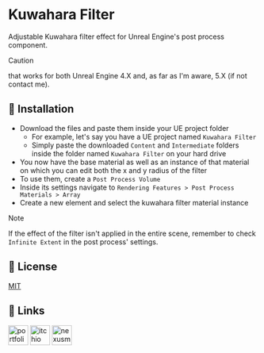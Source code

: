 # Kuwahara Filter

Adjustable Kuwahara filter effect for Unreal Engine's post process component.

> [!CAUTION]
>  that works for both Unreal Engine 4.X and, as far as I'm aware, 5.X (if not contact me).

## 📖 Installation

* Download the files and paste them inside your UE project folder
  - For example, let's say you have a UE project named `Kuwahara Filter`
  - Simply paste the downloaded `Content` and `Intermediate` folders inside the folder named `Kuwahara Filter` on your hard drive
* You now have the base material as well as an instance of that material on which you can edit both the x and y radius of the filter
* To use them, create a `Post Process Volume`
* Inside its settings navigate to `Rendering Features > Post Process Materials > Array`
* Create a new element and select the kuwahara filter material instance

> [!NOTE]
>  If the effect of the filter isn't applied in the entire scene, remember to check `Infinite Extent` in the post process' settings.

## 📄 License

[MIT](https://choosealicense.com/licenses/mit/)

## 🔗 Links

<a href="https://noxtgm.me" target="_blank" rel="noreferrer"><img src="https://i.imgur.com/H2NbhsL.png" alt="portfolio" width="40" height="40"/></a> <a href="https://noxtgm.itch.io/" target="_blank" rel="noreferrer"><img src="https://i.imgur.com/d9pIWxO.png" alt="itchio page" width="40" height="40"/></a> <a href="https://next.nexusmods.com/profile/noxtgm" target="_blank" rel="noreferrer"><img src="https://i.imgur.com/la4rbPq.png" alt="nexusmods page" width="40" height="40"/></a>
